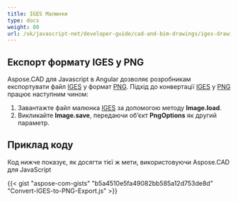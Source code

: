 ```yaml
---
title: IGES Малюнки
type: docs
weight: 80
url: /uk/javascript-net/developer-guide/cad-and-bim-drawings/iges-drawings/
---
```


## **Експорт формату IGES у PNG**

Aspose.CAD для Javascript в Angular дозволяє розробникам експортувати файл [IGES](https://docs.fileformat.com/cad/iges/) у формат [PNG](https://docs.fileformat.com/image/png/).
Підхід до конвертації [IGES](https://docs.fileformat.com/cad/iges/) у [PNG](https://docs.fileformat.com/image/png/) працює наступним чином:

1. Завантажте файл малюнка [IGES](https://docs.fileformat.com/cad/iges/) за допомогою методу **Image.load**.
1. Викликайте **Image.save**, передаючи об’єкт **PngOptions** як другий параметр.

## Приклад коду

Код нижче показує, як досягти тієї ж мети, використовуючи Aspose.CAD для JavaScript

{{< gist "aspose-com-gists" "b5a4510e5fa49082bb585a12d753de8d" "Convert-IGES-to-PNG-Export.js" >}}
